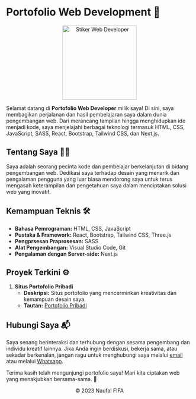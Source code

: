 # Portofolio Web Development 🚀

<div align="center">
  <img src="https://github.com/fifovalle/BELAJAR-WEB-DEVELOPER/assets/90078068/f75c010d-e605-4e55-896d-e6fa2bced68c" alt="Stiker Web Developer" width="200">
</div>

Selamat datang di **Portofolio Web Developer** milik saya! Di sini, saya membagikan perjalanan dan hasil pembelajaran saya dalam dunia pengembangan web. Dari merancang tampilan hingga menghidupkan ide menjadi kode, saya menjelajahi berbagai teknologi termasuk HTML, CSS, JavaScript, SASS, React, Bootstrap, Tailwind CSS, dan Next.js.

## Tentang Saya 👨‍💻

Saya adalah seorang pecinta kode dan pembelajar berkelanjutan di bidang pengembangan web. Dedikasi saya terhadap desain yang menarik dan pengalaman pengguna yang luar biasa mendorong saya untuk terus mengasah keterampilan dan pengetahuan saya dalam menciptakan solusi web yang inovatif.

## Kemampuan Teknis 🛠️

- **Bahasa Pemrograman:** HTML, CSS, JavaScript
- **Pustaka & Framework:** React, Bootstrap, Tailwind CSS, Three.js
- **Pengprsesan Praprosesan:** SASS
- **Alat Pengembangan:** Visual Studio Code, Git
- **Pengalaman dengan Server-side:** Next.js

## Proyek Terkini ⚙️

1. **Situs Portofolio Pribadi**
   - **Deskripsi:** Situs portofolio yang mencerminkan kreativitas dan kemampuan desain saya.
   - **Tautan:** [Portofolio Pribadi](https://fifovalle.github.io/)

## Hubungi Saya 📬

Saya senang berinteraksi dan terhubung dengan sesama pengembang dan individu kreatif lainnya. Jika Anda ingin berdiskusi, bekerja sama, atau sekadar berkenalan, jangan ragu untuk menghubungi saya melalui [email](mailto:fifanaufal10@gmail.com) atau melalui [Whatsapp](https://wa.me/+6281223652490).

Terima kasih telah mengunjungi portofolio saya! Mari kita ciptakan web yang menakjubkan bersama-sama. 🌟

<div align="center">
  &copy; 2023 Naufal FIFA
</div>
